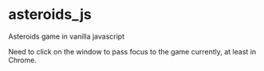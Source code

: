 # asteroids_js
Asteroids game in vanilla javascript

Need to click on the window to pass focus to the game currently, at least in Chrome.
